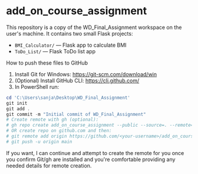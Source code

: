 # add_on_course_assignment

This repository is a copy of the WD_Final_Assignment workspace on the user's machine. It contains two small Flask projects:

- `BMI_Calculator/` — Flask app to calculate BMI
- `ToDo_List/` — Flask ToDo list app

How to push these files to GitHub

1. Install Git for Windows: https://git-scm.com/download/win
2. (Optional) Install GitHub CLI: https://cli.github.com/
3. In PowerShell run:

```powershell
cd 'C:\Users\sanja\Desktop\WD_Final_Assignment'
git init
git add .
git commit -m "Initial commit of WD_Final_Assignment"
# Create remote with gh (optional):
# gh repo create add_on_course_assignment --public --source=. --remote=origin --push
# OR create repo on github.com and then:
# git remote add origin https://github.com/<your-username>/add_on_course_assignment.git
# git push -u origin main
```

If you want, I can continue and attempt to create the remote for you once you confirm Git/gh are installed and you're comfortable providing any needed details for remote creation.